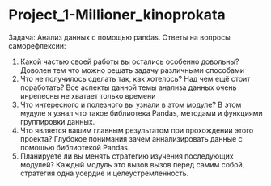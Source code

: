 # Project_1-Millioner_kinoprokata
 Задача: Анализ данных с помощью pandas.
 Ответы на вопросы саморефлексии:
1. Какой частью своей работы вы остались особенно довольны?
Доволен тем что можно решать задачу различными способами 
2. Что не получилось сделать так, как хотелось? Над чем ещё стоит поработать?
Все аспекты данной темы анализа данных очень инрепесны не хватает только времени 
3. Что интересного и полезного вы узнали в этом модуле?
В этом мудуле я узнал что такое библиотека Pandas, методами и функциями группировки данных.
4. Что является вашим главным результатом при прохождении этого проекта?
Глубокое понимания зачем аннализировать данные с помощью библиотекой Pandas.
5. Планируете ли вы менять стратегию изучения последующих модулей?
Каждый модуль это вызов вызов перед самим собой, стратегия одна усердие и целеустремленность.

 
